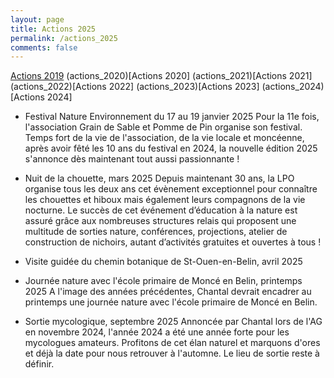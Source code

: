 ```yaml
---
layout: page
title: Actions 2025
permalink: /actions_2025
comments: false
---
```


[Actions 2019](actions_2019) (actions_2020)[Actions 2020] (actions_2021)[Actions 2021] (actions_2022)[Actions 2022] (actions_2023)[Actions 2023] (actions_2024)[Actions 2024]

- Festival Nature Environnement du 17 au 19 janvier 2025
  Pour la 11e fois, l'association Grain de Sable et Pomme de Pin organise son festival. Temps fort de la vie de l'association, de la vie locale et moncéenne, après avoir fêté les 10 ans du festival en 2024, la nouvelle édition 2025 s'annonce dès maintenant tout aussi passionnante !

- Nuit de la chouette, mars 2025
  Depuis maintenant 30 ans, la LPO organise tous les deux ans cet évènement exceptionnel pour connaître les chouettes et hiboux mais également leurs compagnons de la vie nocturne.
  Le succès de cet événement d’éducation à la nature est assuré grâce aux nombreuses structures relais qui proposent une multitude de sorties nature, conférences, projections, atelier de construction de nichoirs, autant d’activités gratuites et ouvertes à tous !

- Visite guidée du chemin botanique de St-Ouen-en-Belin, avril 2025

- Journée nature avec l'école primaire de Moncé en Belin, printemps 2025
  A l'image des années précédentes, Chantal devrait encadrer au printemps une journée nature avec l'école primaire de Moncé en Belin.

- Sortie mycologique, septembre 2025
  Annoncée par Chantal lors de l'AG en novembre 2024, l'année 2024 a été une année forte pour les mycologues amateurs. Profitons de cet élan naturel et marquons d'ores et déjà la date pour nous retrouver à l'automne. Le lieu de sortie reste à définir.
